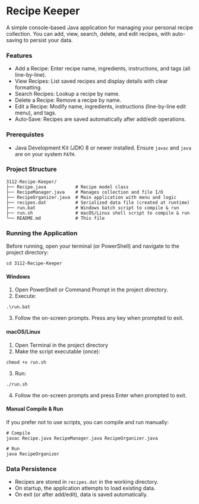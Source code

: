 # Recipe Keeper

A simple console-based Java application for managing your personal recipe collection. You can add, view, search, delete, and edit recipes, with auto-saving to persist your data.

### Features

- Add a Recipe: Enter recipe name, ingredients, instructions, and tags (all line-by-line).
- View Recipes: List saved recipes and display details with clear formatting.
- Search Recipes: Lookup a recipe by name.
- Delete a Recipe: Remove a recipe by name.
- Edit a Recipe: Modify name, ingredients, instructions (line-by-line edit menu), and tags.
- Auto‑Save: Recipes are saved automatically after add/edit operations.

### Prerequistes

- Java Development Kit (JDK) 8 or newer installed. Ensure `javac` and `java` are on your system `PATH`.

### Project Structure
```
3112-Recipe-Keeper/
├── Recipe.java           # Recipe model class
├── RecipeManager.java    # Manages collection and file I/O
├── RecipeOrganizer.java  # Main application with menu and logic
├── recipes.dat           # Serialized data file (created at runtime)
├── run.bat               # Windows batch script to compile & run
├── run.sh                # macOS/Linux shell script to compile & run
└── README.md             # This file
```

### Running the Application

Before running, open your terminal (or PowerShell) and navigate to the project directory:
```
cd 3112-Recipe-Keeper
```

#### Windows

1. Open PowerShell or Command Prompt in the project directory.
2. Execute:
```
.\run.bat
```
3. Follow the on-screen prompts. Press any key when prompted to exit.

#### macOS/Linux

1. Open Terminal in the project directory
2. Make the script executable (once):
```
chmod +x run.sh
```
3. Run:
```
./run.sh
```
4. Follow the on-screen prompts and press Enter when prompted to exit.

#### Manual Compile & Run

If you prefer not to use scripts, you can compile and run manually:
```
# Compile
javac Recipe.java RecipeManager.java RecipeOrganizer.java

# Run
java RecipeOrganizer
```

### Data Persistence

- Recipes are stored in `recipes.dat` in the working directory.
- On startup, the application attempts to load existing data.
- On exit (or after add/edit), data is saved automatically.